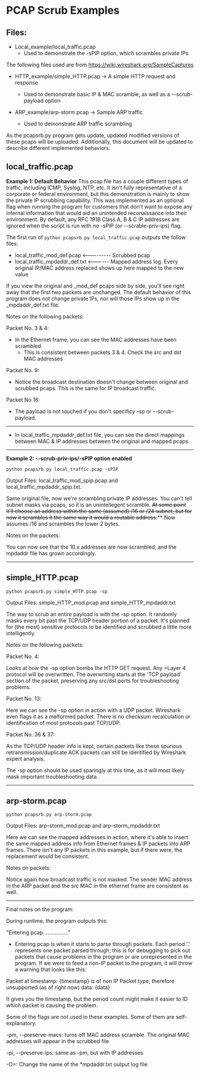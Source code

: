 # PCAP Scrub Examples

## Files:

- Local_example/local_traffic.pcap
  - Used to demonstrate the -sPIP option, which scrambles private IPs

The following files used are from https://wiki.wireshark.org/SampleCaptures

- HTTP_example/simple_HTTP.pcap -> A simple HTTP request and response
  - Used to demonstrate basic IP & MAC scramble, as well as a --scrub-payload option

- ARP_example/arp-storm.pcap -> Sample ARP traffic
  - Used to demonstrate ARP traffic scrambling

As the pcapsrb.py program gets update, updated modified versions of these pcaps will be uploaded. Additionally, this document will be updated to describe different implemented behaviors.

## local_traffic.pcap

**Example 1: Default Behavior**
This pcap file has a couple different types of traffic, including ICMP, Syslog, NTP, etc. It isn't fully representative of a corporate or federal environment, but this demonstration is mainly to show the private IP scrubbing capability. This was implemented as an optional flag when running the program for customers that don't want to expose any internal information that would aid an unintended reconaissance into their environment. By default, any RFC 1918 Class A, B & C IP addresses are ignored when the script is run with no -sPIP (or --scrable-priv-ips) flag.

The first run of `python pcapsrb.py local_traffic.pcap` outputs the follow files:
- local_traffic_mod_def.pcap <--------- Scrubbed pcap
- local_traffic_mpdaddr_def.txt <------ Mapped address log. Every original IP/MAC address replaced shows up here mapped to the new value

If you view the original and \_mod\_def pcaps side by side, you'll see right away that the first two packets are unchanged. The default behavior of this program does not change private IPs, nor will those IPs show up in the \_mpdaddr\_def.txt file.

Notes on the following packets:

Packet No. 3 & 4:
- In the Ethernet frame, you can see the MAC addresses have been scrambled
  - This is consistent between packets 3 & 4. Check the src and dst MAC addresses

Packet No. 9:
- Notice the broadcast destination doesn't change between original and scrubbed pcaps. This is the same for IP broadcast traffic.

Packet No 16:
- The payload is not touched if you don't specificy -sp or --scrub-payload.

***
- In local_traffic_mpdaddr_def.txt file, you can see the direct mappings between MAC & IP addresses between the original and mapped pcaps.

***

**Example 2: --scrub-priv-ips/-sPIP option enabled**

`python pcapsrb.py local_traffic.pcap -sPIP`

Output Files: local_traffic_mod_spip.pcap and local_traffic_mpdaddr_spip.txt.

Same original file, now we're scrambling private IP addresses. You can't tell subnet masks via pcaps, so it is an unintellegent scramble. ~~At some point it'll choose an address within the same (assumed) /16 or /24 subnet, but for now it scrambles it the same way it would a routable address.~~** Now assumes /16 and scrambles the lower 2 bytes.

Notes on the packets:

You can now see that the 10.x addresses are now scrambled, and the mpdaddr file has grown accordingly.
***
## simple_HTTP.pcap

`python pcapsrb.py simple_HTTP.pcap -sp`

Output Files: simple_HTTP_mod.pcap and simple_HTTP_mpdaddr.txt

The way to scrub an entire payload is with the -sp option. It randomly masks every bit past the TCP/UDP header portion of a packet. It's planned for (the most) sensitive protocols to be identified and scrubbed a little more intelligently.

Notes on the following packets:

Packet No. 4:

Looks at how the -sp option bombs the HTTP GET request. Any >Layer 4 protocol will be overwritten. The overwriting starts at the 'TCP payload' section of the packet, preserving any src/dst ports for troubleshooting problems. 

Packet No. 13:

Here we can see the -sp option in action with a UDP packet. Wireshark even flags it as a malformed packet. There is no checksum recalculation or identification of most protocols past TCP/UDP.

Packet No. 36 & 37:

As the TCP/UDP header info is kept, certain packets like these spurious retransmission/duplicate ACK packets can still be identified by Wireshark expert analysis.

The -sp option should be used sparingly at this time, as it will most likely mask important troubleshooting data.
***
## arp-storm.pcap

`python pcapsrb.py arp-storm.pcap`

Output Files: arp-storm_mod.pcap and arp-storm_mpdaddr.txt

Here we can see the mapped addresses in action, where it's able to insert the same mapped address info from Ethernet frames & IP packets into ARP frames. There isn't any IP packets in this example, but if there were, the replacement would be consistent.

Notes on packets:

Notice again how broadcast traffic is not masked. The sender MAC address in the ARP packet and the src MAC in the ethernet frame are consistent as well.
***

Final notes on the program:

During runtime, the program outputs this:

"Entering pcap................."

- Entering pcap is when it starts to parse through packets. Each period '.' represents one packet parsed through, this is for debugging to pick out packets that cause problems in the program or are unrepresented in the program. If we were to feed a non-IP packet to the program, it will throw a warning that looks like this:

Packet at timestamp: {timestamp} is of non IP Packet type, therefore unsupported (as of right now)
data: {data}

It gives you the timestamp, but the period count might make it easier to ID which packet is causing the problem.

Some of the flags are not used in these examples. Some of them are self-explanatory.

-pm, --preserve-macs: turns off MAC address scramble. The original MAC addresses will appear in the scrubbed file

-pi, --preserve-ips: same as -pm, but with IP addresses

-O=<OUTFILE>: Change the name of the \*mpdaddr.txt output log file